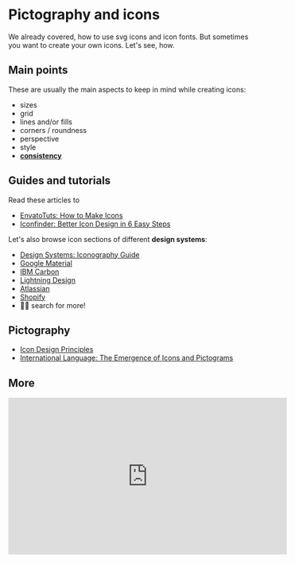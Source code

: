 # Pictography and icons

We already covered, how to use svg icons and icon fonts. But sometimes you want to create your own icons. Let's see, how.

## Main points

These are usually the main aspects to keep in mind while creating icons:

- sizes
- grid
- lines and/or fills
- corners / roundness
- perspective
- style
- [**consistency**](https://www.shutterstock.com/blog/tips-designing-consistent-icon-set)


## Guides and tutorials

Read these articles to 

- [EnvatoTuts: How to Make Icons](https://design.tutsplus.com/articles/how-to-make-icons--cms-32202)
- [Iconfinder: Better Icon Design in 6 Easy Steps](https://blog.iconfinder.com/better-icon-design-in-6-easy-steps-68a7c8fa0889)




Let's also browse icon sections of different **design systems**:

- [Design Systems: Iconography Guide](https://www.designsystems.com/iconography-guide/)
- [Google Material](https://design.tutsplus.com/articles/how-to-make-icons--cms-32202)
- [IBM Carbon](https://www.carbondesignsystem.com/guidelines/icons/usage/)
- [Lightning Design](https://www.lightningdesignsystem.com/guidelines/iconography/)
- [Atlassian](https://atlassian.design/foundations/iconography)
- [Shopify](https://polaris.shopify.com/design/icons#navigation)
- 🕵️‍♀️ search for more!


## Pictography

- [Icon Design Principles](https://www.youtube.com/watch?v=8Umttus5w48)
- [International Language: The Emergence of Icons and Pictograms](https://www.jotform.com/blog/the-emergence-icons-pictograms-58839/)

## More

<div class="video-responsive"><iframe width="560" height="315" src="https://www.youtube.com/embed/S9P7ob7Nx5I?start=990" title="YouTube video player" frameborder="0" allow="accelerometer; autoplay; clipboard-write; encrypted-media; gyroscope; picture-in-picture" allowfullscreen></iframe></div>